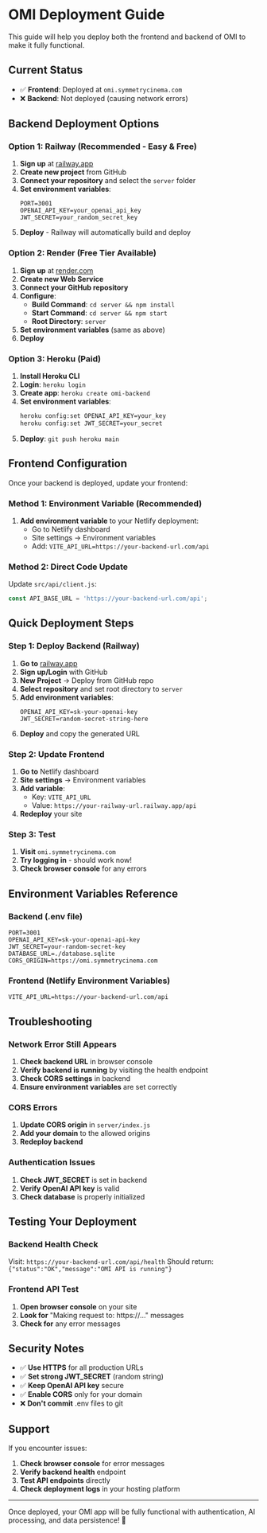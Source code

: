 # OMI Deployment Guide

This guide will help you deploy both the frontend and backend of OMI to make it fully functional.

## Current Status

- ✅ **Frontend**: Deployed at `omi.symmetrycinema.com`
- ❌ **Backend**: Not deployed (causing network errors)

## Backend Deployment Options

### Option 1: Railway (Recommended - Easy & Free)

1. **Sign up** at [railway.app](https://railway.app)
2. **Create new project** from GitHub
3. **Connect your repository** and select the `server` folder
4. **Set environment variables**:
   ```
   PORT=3001
   OPENAI_API_KEY=your_openai_api_key
   JWT_SECRET=your_random_secret_key
   ```
5. **Deploy** - Railway will automatically build and deploy

### Option 2: Render (Free Tier Available)

1. **Sign up** at [render.com](https://render.com)
2. **Create new Web Service**
3. **Connect your GitHub repository**
4. **Configure**:
   - **Build Command**: `cd server && npm install`
   - **Start Command**: `cd server && npm start`
   - **Root Directory**: `server`
5. **Set environment variables** (same as above)
6. **Deploy**

### Option 3: Heroku (Paid)

1. **Install Heroku CLI**
2. **Login**: `heroku login`
3. **Create app**: `heroku create omi-backend`
4. **Set environment variables**:
   ```bash
   heroku config:set OPENAI_API_KEY=your_key
   heroku config:set JWT_SECRET=your_secret
   ```
5. **Deploy**: `git push heroku main`

## Frontend Configuration

Once your backend is deployed, update your frontend:

### Method 1: Environment Variable (Recommended)

1. **Add environment variable** to your Netlify deployment:
   - Go to Netlify dashboard
   - Site settings → Environment variables
   - Add: `VITE_API_URL=https://your-backend-url.com/api`

### Method 2: Direct Code Update

Update `src/api/client.js`:
```javascript
const API_BASE_URL = 'https://your-backend-url.com/api';
```

## Quick Deployment Steps

### Step 1: Deploy Backend (Railway)

1. **Go to** [railway.app](https://railway.app)
2. **Sign up/Login** with GitHub
3. **New Project** → Deploy from GitHub repo
4. **Select repository** and set root directory to `server`
5. **Add environment variables**:
   ```
   OPENAI_API_KEY=sk-your-openai-key
   JWT_SECRET=random-secret-string-here
   ```
6. **Deploy** and copy the generated URL

### Step 2: Update Frontend

1. **Go to** Netlify dashboard
2. **Site settings** → Environment variables
3. **Add variable**:
   - Key: `VITE_API_URL`
   - Value: `https://your-railway-url.railway.app/api`
4. **Redeploy** your site

### Step 3: Test

1. **Visit** `omi.symmetrycinema.com`
2. **Try logging in** - should work now!
3. **Check browser console** for any errors

## Environment Variables Reference

### Backend (.env file)
```env
PORT=3001
OPENAI_API_KEY=sk-your-openai-api-key
JWT_SECRET=your-random-secret-key
DATABASE_URL=./database.sqlite
CORS_ORIGIN=https://omi.symmetrycinema.com
```

### Frontend (Netlify Environment Variables)
```env
VITE_API_URL=https://your-backend-url.com/api
```

## Troubleshooting

### Network Error Still Appears

1. **Check backend URL** in browser console
2. **Verify backend is running** by visiting the health endpoint
3. **Check CORS settings** in backend
4. **Ensure environment variables** are set correctly

### CORS Errors

1. **Update CORS origin** in `server/index.js`
2. **Add your domain** to the allowed origins
3. **Redeploy backend**

### Authentication Issues

1. **Check JWT_SECRET** is set in backend
2. **Verify OpenAI API key** is valid
3. **Check database** is properly initialized

## Testing Your Deployment

### Backend Health Check
Visit: `https://your-backend-url.com/api/health`
Should return: `{"status":"OK","message":"OMI API is running"}`

### Frontend API Test
1. **Open browser console** on your site
2. **Look for** "Making request to: https://..." messages
3. **Check for** any error messages

## Security Notes

- ✅ **Use HTTPS** for all production URLs
- ✅ **Set strong JWT_SECRET** (random string)
- ✅ **Keep OpenAI API key** secure
- ✅ **Enable CORS** only for your domain
- ❌ **Don't commit** .env files to git

## Support

If you encounter issues:

1. **Check browser console** for error messages
2. **Verify backend health** endpoint
3. **Test API endpoints** directly
4. **Check deployment logs** in your hosting platform

---

Once deployed, your OMI app will be fully functional with authentication, AI processing, and data persistence! 🚀 